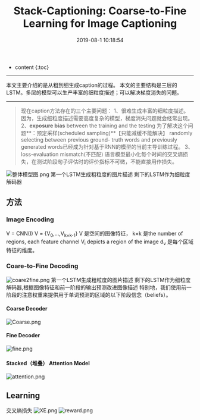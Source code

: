 ﻿---
layout: post
title:  "Stack-Captioning: Coarse-to-Fine Learning for Image Captioning"
date:   2019-08-1 10:18:54
categories: 论文解读
tags: caption  精细化 2018年 AAAI 
---

* content
{:toc}

---
本文主要介绍的是从粗到细生成caption的过程。
本文的主要结构是三层的LSTM。多层的模型可以生产丰富的细粒度描述；可以解决梯度消失的问题。

---
> 现在caption方法存在的三个主要问题：
1、很难生成丰富的细粒度描述。
因为，生成细粒度描述需要高度复杂的模型，梯度消失问题就会经常出现。
2、**exposure bias** between the training and the testing
为了解决这个问题**：预定采样(scheduled sampling)**【只能减缓不能解决】
randomly selecting between previous ground- truth words and previously generated words已经成为针对基于RNN的模型的当前主导训练过程。
3、loss-evaluation mismatch(不匹配)
语言模型最小化每个时间的交叉熵损失，在测试阶段句子评估时的评价指标不可微，不能直接用作损失。

![整体模型图.png](https://i.loli.net/2019/08/03/sXELS3KBc5QDUuO.png)
第一个LSTM生成粗粒度的图片描述
剩下的LSTM作为细粒度解码器

## 方法
### Image Encoding
V = CNN(I)
V = {V<sub>0</sub>,...,V<sub>k×k-1</sub>}
V 是空间的图像特征，
k×k 是the number of regions, each feature channel V<sub>i</sub> depicts a region of the image
d<sub>v</sub> 是每个区域特征的维度。

### Coare-to-Fine Decoding
![coare2fine.png](https://i.loli.net/2019/08/03/VEzFMOD2NK581bT.png)
第一个LSTM生成粗粒度的图片描述
剩下的LSTM作为细粒度解码器,根据图像特征和前一阶段的输出预测改进图像描述
特别地，我们使用前一阶段的注意权重来提供用于单词预测的区域的以下阶段信念（beliefs）。

#### Coarse Decoder
![Coarse.png](https://i.loli.net/2019/08/03/STMGxitQsHOVrXB.png)
#### Fine Decoder
![fine.png](https://i.loli.net/2019/08/03/du3DTl4PsNqyEkS.png)
#### Stacked（堆叠） Attention Model
![attention.png](https://i.loli.net/2019/08/03/KSNGAlzgXOdwtfs.png)

## Learning
交叉熵损失
![XE.png](https://i.loli.net/2019/08/03/mWVOFC8b6ynJcgA.png)
![reward.png](https://i.loli.net/2019/08/03/G7AP3qoZsB6LHSI.png)